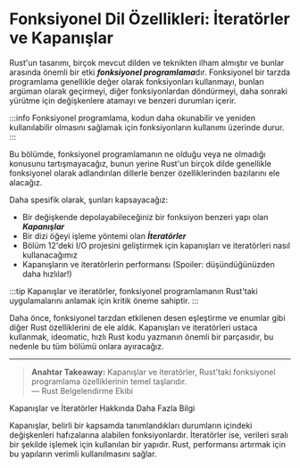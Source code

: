 # Fonksiyonel Dil Özellikleri: İteratörler ve Kapanışlar

Rust'un tasarımı, birçok mevcut dilden ve teknikten ilham almıştır ve bunlar arasında önemli bir etki ***fonksiyonel programlama***dır. Fonksiyonel bir tarzda programlama genellikle değer olarak fonksiyonları kullanmayı, bunları argüman olarak geçirmeyi, diğer fonksiyonlardan döndürmeyi, daha sonraki yürütme için değişkenlere atamayı ve benzeri durumları içerir.

:::info
Fonksiyonel programlama, kodun daha okunabilir ve yeniden kullanılabilir olmasını sağlamak için fonksiyonların kullanımı üzerinde durur.
:::

Bu bölümde, fonksiyonel programlamanın ne olduğu veya ne olmadığı konusunu tartışmayacağız, bunun yerine Rust'un birçok dilde genellikle fonksiyonel olarak adlandırılan dillerle benzer özelliklerinden bazılarını ele alacağız.

Daha spesifik olarak, şunları kapsayacağız:

- Bir değişkende depolayabileceğiniz bir fonksiyon benzeri yapı olan ***Kapanışlar***
- Bir dizi öğeyi işleme yöntemi olan ***İteratörler***
- Bölüm 12'deki I/O projesini geliştirmek için kapanışları ve iteratörleri nasıl kullanacağımız
- Kapanışların ve iteratörlerin performansı (Spoiler: düşündüğünüzden daha hızlılar!)

:::tip
Kapanışlar ve iteratörler, fonksiyonel programlamanın Rust'taki uygulamalarını anlamak için kritik öneme sahiptir.
:::

Daha önce, fonksiyonel tarzdan etkilenen desen eşleştirme ve enumlar gibi diğer Rust özelliklerini de ele aldık. Kapanışları ve iteratörleri ustaca kullanmak, ideomatic, hızlı Rust kodu yazmanın önemli bir parçasıdır, bu nedenle bu tüm bölümü onlara ayıracağız.

---

> **Anahtar Takeaway:** Kapanışlar ve iteratörler, Rust'taki fonksiyonel programlama özelliklerinin temel taşlarıdır.  
> — Rust Belgelendirme Ekibi


Kapanışlar ve İteratörler Hakkında Daha Fazla Bilgi

Kapanışlar, belirli bir kapsamda tanımlandıkları durumların içindeki değişkenleri hafızalarına alabilen fonksiyonlardır. İteratörler ise, verileri sıralı bir şekilde işlemek için kullanılan bir yapıdır. Rust, performansı artırmak için bu yapıların verimli kullanılmasını sağlar.


